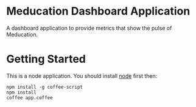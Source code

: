# Meducation Dashboard Application

A dashboard application to provide metrics that show the pulse of Meducation.

# Getting Started

This is a node application.  You should install [node](http://nodejs.org/) first then:

    npm install -g coffee-script
    npm install
    coffee app.coffee